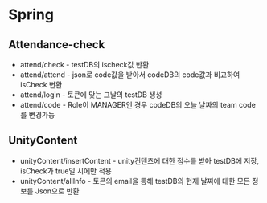 # Spring

## Attendance-check
- attend/check - testDB의 ischeck값 반환
- attend/attend - json로 code값을 받아서 codeDB의 code값과 비교하여 isCheck 변환
- attend/login - 토큰에 맞는 그날의 testDB 생성
- attend/code - Role이 MANAGER인 경우 codeDB의 오늘 날짜의 team code를 변경가능


## UnityContent
- unityContent/insertContent - unity컨텐츠에 대한 점수를 받아 testDB에 저장, isCheck가 true일 시에만 적용
- unityContent/allInfo - 토큰의 email을 통해 testDB의 현재 날짜에 대한 모든 정보를 Json으로 반환 

